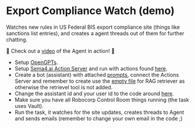 # Export Compliance Watch (demo)

Watches new rules in US Federal BIS export compliance site (things like sanctions list entries), and creates a agent threads out of them for further chatting.

🎥 Check out a [video](https://www.youtube.com/watch?v=2IX1XiZ9uRA) of the Agent in action! 🎥

- Setup [OpenGPTs](https://github.com/langchain-ai/opengpts).
- Setup [Sema4.ai Action Server](https://github.com/Sema4AI/actions) and run with actions found [here](/actions).
- Create a bot (assistant) with attached [prompts](prompts.txt), connect the Actions Server and remember to create use the [empty file](empty.txt) for RAG retriever as otherwise the retrievel tool is not added.
- Change the assistant id and your user id to the code around [here](https://github.com/tonnitommi/compliance-watch/blob/6a8f927d86e37c23ac4fe097f419c3df23add709/tasks/tasks.py#L135).
- Make sure you have all Robocorp Control Room things running (the task uses Vault).
- Run the task, it watches for the site updates, creates threads to Agent and sends emails (remember to change your own email in the code ;)
